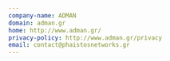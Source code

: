 ```yaml
---
company-name: ADMAN
domain: adman.gr
home: http://www.adman.gr/
privacy-policy: http://www.adman.gr/privacy
email: contact@phaistosnetworks.gr
---
```




